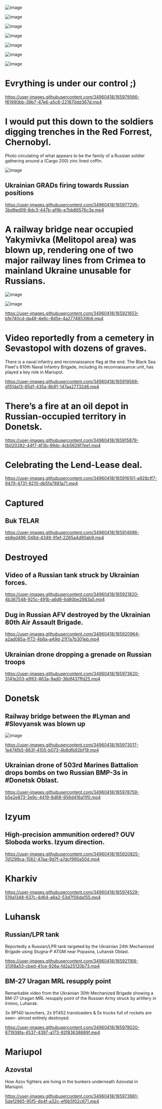 ![image](https://user-images.githubusercontent.com/34960418/165917688-07855267-6d1a-402b-847a-e66277699c95.png)

![image](https://user-images.githubusercontent.com/34960418/165919180-da95af9d-21de-475a-a8ab-6f525dc07643.png)

![image](https://user-images.githubusercontent.com/34960418/165919208-96d6d340-fbf7-424d-9db8-bb501a04e8d3.png)

![image](https://user-images.githubusercontent.com/34960418/165919270-05b32e5c-7c28-4b16-8cfa-bffd6d6c1ba5.png)

![image](https://user-images.githubusercontent.com/34960418/165915681-7215639b-ce00-4f6a-b36b-5ae38598dfc1.png)

![image](https://user-images.githubusercontent.com/34960418/165915452-1c3b834b-43d5-4b9f-bf3f-e243b3e5afd9.png)

![image](https://user-images.githubusercontent.com/34960418/165917508-22cf48c2-d7a2-492c-a033-df23edd03160.png)


# Evrything is under our control ;)

https://user-images.githubusercontent.com/34960418/165979566-f61990bb-39b7-47e6-a5c6-221870dd367d.mp4


# I would put this down to the soldiers digging trenches in the Red Forrest, Chernobyl.

Photo circulating of what appears to be the family of a Russian soldier gathering around a (Cargo 200) zinc lined coffin.

![image](https://user-images.githubusercontent.com/34960418/165977108-52143b04-6932-4026-a567-4157575eb0fd.png)


## Ukrainian GRADs firing towards Russian positions 

https://user-images.githubusercontent.com/34960418/165977295-3bd9ed09-8dc3-447b-af9b-e7bb86576c3e.mp4


# A railway bridge near occupied Yakymivka (Melitopol area) was blown up, rendering one of two major railway lines from Crimea to mainland Ukraine unusable for Russians.

![image](https://user-images.githubusercontent.com/34960418/165921602-18b4ca0c-8bb5-438c-91c6-0ea37f24af7d.png)

![image](https://user-images.githubusercontent.com/34960418/165921613-7d7d4886-5957-4c23-899c-cdd39fe33b3a.png)

https://user-images.githubusercontent.com/34960418/165921653-bfe740cd-da48-4e6c-8d5e-4a27748539b6.mp4


# Video reportedly from a cemetery in Sevastopol with dozens of graves. 

There is a naval infantry and reconnaissance flag at the end. The Black Sea Fleet's 810th Naval Infantry Brigade, including its reconnaissance unit, has played a key role in Mariupol.

https://user-images.githubusercontent.com/34960418/165919568-d151da13-65d1-435a-8b91-147aa27732d6.mp4


# There’s a fire at an oil depot in Russian-occupied territory in Donetsk. 

https://user-images.githubusercontent.com/34960418/165915879-fb020282-44f7-4f3b-99dc-4cb5626f7ee1.mp4


# Celebrating the Lend-Lease deal.

https://user-images.githubusercontent.com/34960418/165916101-a928cff7-9479-4731-8210-db5fa7881a71.mp4


# Captured

## Buk TELAR

https://user-images.githubusercontent.com/34960418/165914696-eb8ed496-048d-4349-91ef-2265a4d90ab9.mp4


# Destroyed

## Video of a Russian tank struck by Ukrainian forces.

https://user-images.githubusercontent.com/34960418/165921820-4b367548-925c-491b-a6d8-6d80be2983a5.mp4


## Dug in Russian AFV destroyed by the Ukrainian 80th Air Assault Brigade.

https://user-images.githubusercontent.com/34960418/165920964-a2ad085a-ff72-4b6a-a49d-21f7a7b301eb.mp4


## Ukrainian drone dropping a grenade on Russian troops

https://user-images.githubusercontent.com/34960418/165973620-3141e203-e993-463a-9ad0-36df437ffd25.mp4


# Donetsk

## Railway bridge between the #Lyman and #Slovyansk was blown up

![image](https://user-images.githubusercontent.com/34960418/165972929-0ce08acb-c5f0-4b70-b041-915156c542ee.png)

https://user-images.githubusercontent.com/34960418/165973017-1e474fb5-863f-4105-b073-4b8dfb92bf19.mp4


## Ukrainian drone of 503rd Marines Battalion drops bombs on two Russian BMP-3s in #Donetsk Oblast.  

https://user-images.githubusercontent.com/34960418/165978759-b5e2e873-3e9c-4419-8d68-956d416a11f0.mp4


# Izyum

## High-precision ammunition ordered?  OUV Sloboda works.  Izyum direction.

https://user-images.githubusercontent.com/34960418/165920825-7d1299ca-1582-47aa-9d7f-a7dcf990a50d.mp4


# Kharkiv

https://user-images.githubusercontent.com/34960418/165974529-519a1348-637c-4d64-a6a2-53d7f56da155.mp4


# Luhansk

## Russian/LPR tank

Reportedly a Russian/LPR tank targeted by the Ukrainian 24th Mechanized Brigade using Stugna-P ATGM near Popasna, Luhansk Oblast.

https://user-images.githubusercontent.com/34960418/165921168-313f8a53-cbed-41ce-926a-fd2a25120b73.mp4


## BM-27 Uragan MRL resupply point

Remarkable video from the Ukrainian 30th Mechanized Brigade showing a BM-27 Uragan MRL resupply point of the Russian Army struck by artillery in Irmino, Luhansk.

3x 9P140 launchers, 2x 9T452 transloaders & 5x trucks full of rockets are seen- almost entirely destroyed.

https://user-images.githubusercontent.com/34960418/165978020-671938fa-4537-4397-a173-92f83638689f.mp4


# Mariupol

## Azovstal

How Azov fighters are living in the bunkers underneath Azovstal in Mariupol. 

https://user-images.githubusercontent.com/34960418/165973981-5de12965-95f5-4b4f-a32c-ef6b5f02c671.mp4


